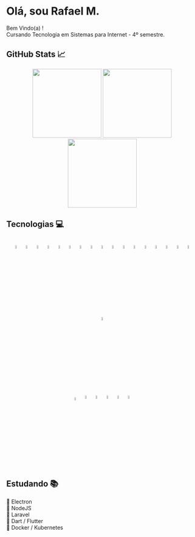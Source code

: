 # Olá, sou Rafael M.

Bem Vindo(a) ! <br>
Cursando Tecnologia em Sistemas para Internet - 4º semestre.

## GitHub Stats 📈
<div align="center">
  <img height="181em" src="https://github-readme-stats.vercel.app/api?username=Mr-R4F&theme=github_dark&show_icons=true&include_all_commits=true&count_private=true&hide_border=true&border_radius=10">
  <img height="181em" src="https://github-readme-stats.vercel.app/api/top-langs/?username=Mr-R4F&theme=github_dark&layout=compact&hide_border=true&border_radius=10">
</div>

<div align="center">
 <img height="181em" src="https://github-readme-streak-stats.herokuapp.com?user=Mr-R4F&theme=github-dark-blue&hide_border=true&border_radius=10&date_format=j%20M%5B%20Y%5D">
</div>

## Tecnologias 💻

<div align="center"><br>
  <img alt="HTML5" width="4.85%" align="center" src="https://cdn.jsdelivr.net/gh/devicons/devicon/icons/html5/html5-plain.svg">
  <img alt="CSS3" width="4.85%" align="center" src="https://cdn.jsdelivr.net/gh/devicons/devicon/icons/css3/css3-plain.svg">
  <img alt="JAVASCRIPT" width="4.85%" align="center" src="https://cdn.jsdelivr.net/gh/devicons/devicon/icons/javascript/javascript-original.svg">
  <img alt="TYPESCRIPT" width="4.85%" align="center" src="https://cdn.jsdelivr.net/gh/devicons/devicon/icons/typescript/typescript-plain.svg">
  <img alt="BOOTSTRAP" width="4.85%" align="center" src="https://cdn.jsdelivr.net/gh/devicons/devicon/icons/bootstrap/bootstrap-original.svg">
  <img alt="WORDPRESS" width="4.85%" align="center" src="https://cdn.jsdelivr.net/gh/devicons/devicon/icons/wordpress/wordpress-plain.svg">
  <img alt="NODE-JS" width="4.85%" align="center" src="https://cdn.jsdelivr.net/gh/devicons/devicon/icons/nodejs/nodejs-original.svg">
  <img alt="JQUERY" width="4.85%" align="center" src="https://cdn.jsdelivr.net/gh/devicons/devicon/icons/jquery/jquery-plain.svg">
  <img alt="LESS" width="4.85%" align="center" src="https://cdn.jsdelivr.net/gh/devicons/devicon/icons/less/less-plain-wordmark.svg">
  <img alt="ANGULAR" width="4.85%" align="center" src="https://cdn.jsdelivr.net/gh/devicons/devicon/icons/angularjs/angularjs-plain.svg">
  <img alt="PHP" width="4.85%" align="center" src="https://cdn.jsdelivr.net/gh/devicons/devicon/icons/php/php-plain.svg">
  <img alt="MSSQL" width="4.85%" align="center" src="https://cdn.jsdelivr.net/gh/devicons/devicon/icons/microsoftsqlserver/microsoftsqlserver-plain.svg">
  <img alt="MySQL" width="4.85%" align="center" src="https://cdn.jsdelivr.net/gh/devicons/devicon/icons/mysql/mysql-plain.svg">  
  <img alt="LARAVEL" width="4.85%" align="center" src="https://cdn.jsdelivr.net/gh/devicons/devicon/icons/laravel/laravel-plain.svg">
  <img alt="FLUTTER" width="4.85%" align="center" src="https://cdn.jsdelivr.net/gh/devicons/devicon/icons/flutter/flutter-original.svg">
  <img alt="ELECTRON" width="4.85%" align="center" src="https://cdn.jsdelivr.net/gh/devicons/devicon/icons/electron/electron-original.svg">
  <img alt="EXPRESS" width="4.85%" align="center" src="https://cdn.jsdelivr.net/gh/devicons/devicon/icons/express/express-original.svg">
  <img alt="SEQUELIZE" width="4.85%" align="center" src="https://cdn.jsdelivr.net/gh/devicons/devicon/icons/sequelize/sequelize-original.svg">
</div>

<div align="center"><br>
  <img alt="SWAGGER" width="4.58%" align="center" src="https://cdn.svgporn.com/logos/swagger.svg">
    <img alt="DOCKER" width="4.85%" align="center"src="https://cdn.jsdelivr.net/gh/devicons/devicon/icons/docker/docker-plain.svg">
    <img alt="PS" width="4.85%" align="center" src="https://cdn.jsdelivr.net/gh/devicons/devicon/icons/photoshop/photoshop-plain.svg">      
    <img alt="FIGMA" width="4.85%" align="center"  src="https://cdn.jsdelivr.net/gh/devicons/devicon/icons/figma/figma-original.svg">
    <img alt="VSCODE" width="4.85%" align="center" src="https://cdn.jsdelivr.net/gh/devicons/devicon/icons/vscode/vscode-original.svg">
    <img alt="GIT" width="4.85%" align="center" src="https://cdn.jsdelivr.net/gh/devicons/devicon/icons/git/git-plain.svg">
</div>

## Estudando 📚 

📎 Electron <br>
📎 NodeJS <br>
📎 Laravel <br>
📎 Dart / Flutter <br>
📎 Docker / Kubernetes
